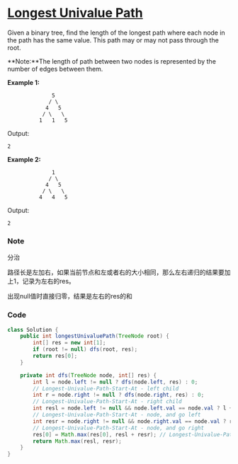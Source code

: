 # [Longest Univalue Path](https://leetcode.com/problems/longest-univalue-path/description/)

Given a binary tree, find the length of the longest path where each node in the path has the same value. This path may or may not pass through the root.

**Note:**The length of path between two nodes is represented by the number of edges between them.

**Example 1:**

```
              5
             / \
            4   5
           / \   \
          1   1   5
```

Output:

```
2
```

**Example 2:**

```
              1
             / \
            4   5
           / \   \
          4   4   5
```

Output:

```
2
```

### Note

分治

路径长是左加右，如果当前节点和左或者右的大小相同，那么左右递归的结果要加上1，记录为左右的res。

出现null值时直接归零，结果是左右的res的和

### Code

```java
class Solution {
    public int longestUnivaluePath(TreeNode root) {
        int[] res = new int[1];
        if (root != null) dfs(root, res);
        return res[0];
    }

    private int dfs(TreeNode node, int[] res) {
        int l = node.left != null ? dfs(node.left, res) : 0; 
        // Longest-Univalue-Path-Start-At - left child
        int r = node.right != null ? dfs(node.right, res) : 0; 
        // Longest-Univalue-Path-Start-At - right child
        int resl = node.left != null && node.left.val == node.val ? l + 1 : 0; 
        // Longest-Univalue-Path-Start-At - node, and go left
        int resr = node.right != null && node.right.val == node.val ? r + 1 : 0; 
        // Longest-Univalue-Path-Start-At - node, and go right
        res[0] = Math.max(res[0], resl + resr); // Longest-Univalue-Path-Across - node
        return Math.max(resl, resr);
    }
}
```



